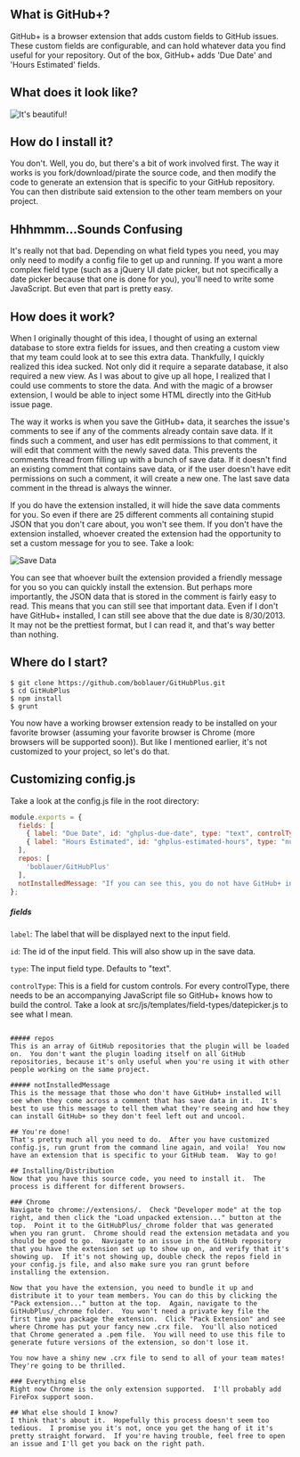 ## What is GitHub+?
GitHub+ is a browser extension that adds custom fields to GitHub issues.  These custom fields are configurable, and can hold whatever data you find useful for your repository.  Out of the box, GitHub+ adds 'Due Date' and 'Hours Estimated' fields.

## What does it look like?
![It's beautiful!](http://i.imgur.com/JGfWdrS.png)

## How do I install it?
You don't.  Well, you do, but there's a bit of work involved first.  The way it works is you fork/download/pirate the source code, and then modify the code to generate an extension that is specific to your GitHub repository.  You can then distribute said extension to the other team members on your project.

## Hhhmmm...Sounds Confusing
It's really not that bad.  Depending on what field types you need, you may only need to modify a config file to get up and running.  If you want a more complex field type (such as a jQuery UI date picker, but not specifically a date picker because that one is done for you), you'll need to write some JavaScript.  But even that part is pretty easy.

## How does it work?
When I originally thought of this idea, I thought of using an external database to store extra fields for issues, and then creating a custom view that my team could look at to see this extra data.  Thankfully, I quickly realized this idea sucked.  Not only did it require a separate database, it also required a new view.  As I was about to give up all hope, I realized that I could use comments to store the data.  And with the magic of a browser extension, I would be able to inject some HTML directly into the GitHub issue page.

The way it works is when you save the GitHub+ data, it searches the issue's comments to see if any of the comments already contain save data.  If it finds such a comment, and user has edit permissions to that comment, it will edit that comment with the newly saved data.  This prevents the comments thread from filling up with a bunch of save data.  If it doesn't find an existing comment that contains save data, or if the user doesn't have edit permissions on such a comment, it will create a new one.  The last save data comment in the thread is always the winner.

If you do have the extension installed, it will hide the save data comments for you.  So even if there are 25 different comments all containing stupid JSON that you don't care about, you won't see them.  If you don't have the extension installed, whoever created the extension had the opportunity to set a custom message for you to see.  Take a look:

![Save Data](http://i.imgur.com/Hf7PExN.png)

You can see that whoever built the extension provided a friendly message for you so you can quickly install the extension.  But perhaps more importantly, the JSON data that is stored in the comment is fairly easy to read.  This means that you can still see that important data.  Even if I don't have GitHub+ installed, I can still see above that the due date is 8/30/2013.  It may not be the prettiest format, but I can read it, and that's way better than nothing.

## Where do I start?
```
$ git clone https://github.com/boblauer/GitHubPlus.git
$ cd GitHubPlus
$ npm install
$ grunt
```
You now have a working browser extension ready to be installed on your favorite browser (assuming your favorite browser is Chrome (more browsers will be supported soon)).  But like I mentioned earlier, it's not customized to your project, so let's do that.

## Customizing config.js
Take a look at the config.js file in the root directory:

```javascript
module.exports = {
  fields: [
    { label: "Due Date", id: "ghplus-due-date", type: "text", controlType: "datepicker" },
    { label: "Hours Estimated", id: "ghplus-estimated-hours", type: "number" }
  ],
  repos: [
    'boblauer/GitHubPlus'
  ],
  notInstalledMessage: "If you can see this, you do not have GitHub+ installed.  To install the extension, please (email this person/visit this url/wish really really hard)"
};
```


##### fields
```label```: The label that will be displayed next to the input field.

```id```: The id of the input field.  This will also show up in the save data.

```type```: The input field type.  Defaults to "text".

```controlType```: This is a field for custom controls.  For every controlType, there needs to be an accompanying JavaScript file so GitHub+ knows how to build the control.  Take a look at src/js/templates/field-types/datepicker.js to see what I mean.
```

##### repos
This is an array of GitHub repositories that the plugin will be loaded on.  You don't want the plugin loading itself on all GitHub repositories, because it's only useful when you're using it with other people working on the same project.

##### notInstalledMessage
This is the message that those who don't have GitHub+ installed will see when they come across a comment that has save data in it.  It's best to use this message to tell them what they're seeing and how they can install GitHub+ so they don't feel left out and uncool.

## You're done!
That's pretty much all you need to do.  After you have customized config.js, run grunt from the command line again, and voila!  You now have an extension that is specific to your GitHub team.  Way to go!

## Installing/Distribution
Now that you have this source code, you need to install it.  The process is different for different browsers.

### Chrome
Navigate to chrome://extensions/.  Check "Developer mode" at the top right, and then click the "Load unpacked extension..." button at the top.  Point it to the GitHubPlus/_chrome folder that was generated when you ran grunt.  Chrome should read the extension metadata and you should be good to go.  Navigate to an issue in the GitHub repository that you have the extension set up to show up on, and verify that it's showing up.  If it's not showing up, double check the repos field in your config.js file, and also make sure you ran grunt before installing the extension.

Now that you have the extension, you need to bundle it up and distribute it to your team members. You can do this by clicking the "Pack extension..." button at the top.  Again, navigate to the GitHubPlus/_chrome folder.  You won't need a private key file the first time you package the extension.  Click "Pack Extension" and see where Chrome has put your fancy new .crx file.  You'll also noticed that Chrome generated a .pem file.  You will need to use this file to generate future versions of the extension, so don't lose it.

You now have a shiny new .crx file to send to all of your team mates!  They're going to be thrilled.

### Everything else
Right now Chrome is the only extension supported.  I'll probably add FireFox support soon.

## What else should I know?
I think that's about it.  Hopefully this process doesn't seem too tedious.  I promise you it's not, once you get the hang of it it's pretty straight forward.  If you're having trouble, feel free to open an issue and I'll get you back on the right path.
